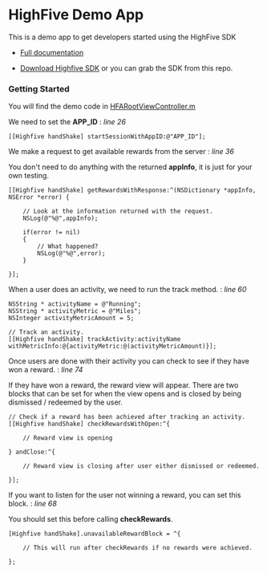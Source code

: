 HighFive Demo App
==============

This is a demo app to get developers started using the HighFive SDK

- [Full documentation](https://www.highfive.me/documentation/Classes/Highfive.html)

- [Download Highfive SDK](https://www.highfive.me/downloads/Highfive.framework.1.5.1.zip) or you can grab the SDK from this repo.


### Getting Started

You will find the demo code in [HFARootViewController.m](https://github.com/HighFiveMobile/HighFiveSample/blob/master/HighFiveSample/HFARootViewController.m)

We need to set the **APP_ID** : *line 26*

```
[[Highfive handShake] startSessionWithAppID:@"APP_ID"];
```

We make a request to get available rewards from the server : *line 36*

You don't need to do anything with the returned **appInfo**, it is just for your own testing.

```
[[Highfive handShake] getRewardsWithResponse:^(NSDictionary *appInfo, NSError *error) {
        
	// Look at the information returned with the request.
	NSLog(@"%@",appInfo);
	
	if(error != nil)
	{
	    // What happened?
	    NSLog(@"%@",error);
	}
        
}];
```

When a user does an activity, we need to run the track method. : *line 60*

```
NSString * activityName = @"Running";
NSString * activityMetric = @"Miles";
NSInteger activityMetricAmount = 5;

// Track an activity.
[[Highfive handShake] trackActivity:activityName withMetricInfo:@{activityMetric:@(activityMetricAmount)}];
```

Once users are done with their activity you can check to see if they have won a reward. : *line 74*

If they have won a reward, the reward view will appear. There are two blocks that can be set for when the view opens and is closed by being dismissed / redeemed by the user.

```
// Check if a reward has been achieved after tracking an activity.
[[Highfive handShake] checkRewardsWithOpen:^{
    
    // Reward view is opening
    
} andClose:^{

    // Reward view is closing after user either dismissed or redeemed.
    
}];
```
If you want to listen for the user not winning a reward, you can set this block. : *line 68* 

You should set this before calling **checkRewards**.

```
[Highfive handShake].unavailableRewardBlock = ^{
  
    // This will run after checkRewards if no rewards were achieved.
    
};
```